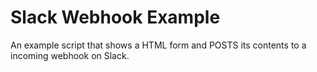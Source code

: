 # Slack Webhook Example
An example script that shows a HTML form and POSTS its contents to a incoming webhook on Slack.
